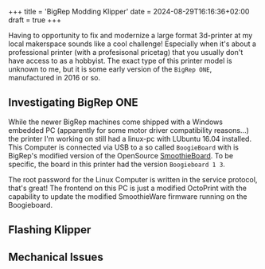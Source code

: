 +++
title = 'BigRep Modding Klipper'
date = 2024-08-29T16:16:36+02:00
draft = true
+++

Having to opportunity to fix and modernize a large format 3d-printer at my local makerspace sounds like a cool challenge! Especially when it's about a professional printer (with a profesisonal pricetag) that you usually don't have access to as a hobbyist.
The exact type of this printer model is unknown to me, but it is some early version of the `BigRep ONE`, manufactured in 2016 or so.

## Investigating BigRep ONE
While the newer BigRep machines come shipped with a Windows embedded PC (apparently for some motor driver compatibility reasons...) the printer I'm working on still had a linux-pc with LUbuntu 16.04 installed.
This Computer is connected via USB to a so called `BoogieBoard` with is BigRep's modified version of the OpenSource [SmoothieBoard](https://smoothieware.github.io/smoothieware-website-v1//smoothieboard-v1).
To be specific, the board in this printer had the version `Boogieboard 1 3`.

The root password for the Linux Computer is written in the service protocol, that's great! The frontend on this PC is just a modified OctoPrint with the capability to update the modified SmoothieWare firmware running on the Boogieboard.


## Flashing Klipper

## Mechanical Issues
